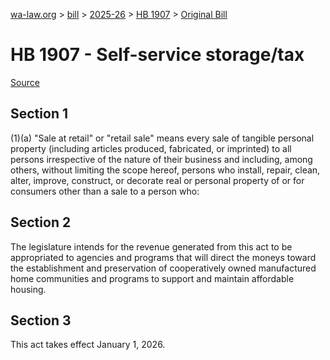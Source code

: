 [wa-law.org](/) > [bill](/bill/) > [2025-26](/bill/2025-26/) > [HB 1907](/bill/2025-26/hb/1907/) > [Original Bill](/bill/2025-26/hb/1907/1/)

# HB 1907 - Self-service storage/tax

[Source](http://lawfilesext.leg.wa.gov/biennium/2025-26/Pdf/Bills/House%20Bills/1907.pdf)

## Section 1
(1)(a) "Sale at retail" or "retail sale" means every sale of tangible personal property (including articles produced, fabricated, or imprinted) to all persons irrespective of the nature of their business and including, among others, without limiting the scope hereof, persons who install, repair, clean, alter, improve, construct, or decorate real or personal property of or for consumers other than a sale to a person who:

## Section 2
The legislature intends for the revenue generated from this act to be appropriated to agencies and programs that will direct the moneys toward the establishment and preservation of cooperatively owned manufactured home communities and programs to support and maintain affordable housing.

## Section 3
This act takes effect January 1, 2026.
